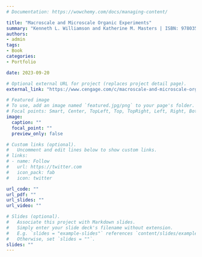 ```yaml
---
# Documentation: https://wowchemy.com/docs/managing-content/

title: "Macroscale and Microscale Organic Experiments"
summary: "Kenneth L. Williamson and Katherine M. Masters | ISBN: 9780357851159 | 8th Edition | 2024 | Cengage"
authors: 
- admin
tags: 
- Book
categories:
- Portfolio

date: 2023-09-20

# Optional external URL for project (replaces project detail page).
external_link: "https://www.cengage.com/c/macroscale-and-microscale-organic-experiments-8e-williamson-masters/9780357851159/"

# Featured image
# To use, add an image named `featured.jpg/png` to your page's folder.
# Focal points: Smart, Center, TopLeft, Top, TopRight, Left, Right, BottomLeft, Bottom, BottomRight.
image:
  caption: ""
  focal_point: ""
  preview_only: false

# Custom links (optional).
#   Uncomment and edit lines below to show custom links.
# links:
# - name: Follow
#   url: https://twitter.com
#   icon_pack: fab
#   icon: twitter

url_code: ""
url_pdf: ""
url_slides: ""
url_video: ""

# Slides (optional).
#   Associate this project with Markdown slides.
#   Simply enter your slide deck's filename without extension.
#   E.g. `slides = "example-slides"` references `content/slides/example-slides.md`.
#   Otherwise, set `slides = ""`.
slides: ""
---
```

